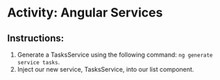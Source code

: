 # Activity: Angular Services

## Instructions:

1. Generate a TasksService using the following command: `ng generate service tasks`. 
1. Inject our new service, TasksService, into our list component.